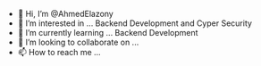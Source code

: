 - 👋 Hi, I’m @AhmedElazony
- 👀 I’m interested in ... Backend Development and Cyper Security
- 🌱 I’m currently learning ... Backend Development
- 💞️ I’m looking to collaborate on ...
- 📫 How to reach me ... 

<!---
AhmedElazony/AhmedElazony is a ✨ special ✨ repository because its `README.md` (this file) appears on your GitHub profile.
You can click the Preview link to take a look at your changes.
--->
